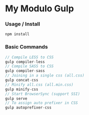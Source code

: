 # My Modulo Gulp

### Usage / Install

```js
npm install
```

### Basic Commands

```js
// Compile LESS to CSS
gulp compiler-less
// Compile SASS to CSS
gulp compiler-sass
// Joining in a single css (all.css)
gulp concat-css
// Minify all.css (all.min.css)
gulp minify-css
// Start BrowserSync (support SSI)
gulp serve
// To assign auto prefixer in CSS
gulp autoprefixer-css
```
